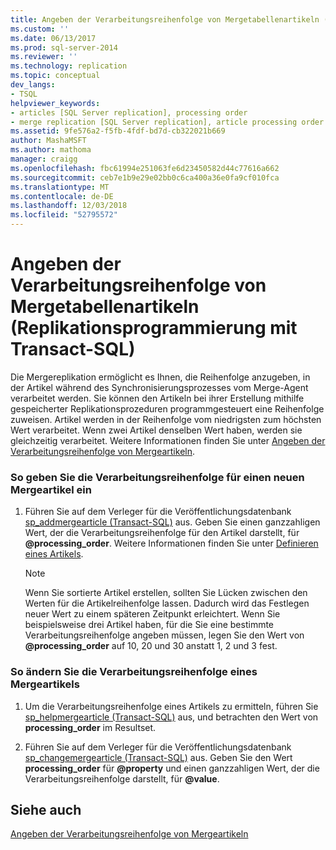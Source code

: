 ```yaml
---
title: Angeben der Verarbeitungsreihenfolge von Mergetabellenartikeln (Replikationsprogrammierung mit Transact-SQL) | Microsoft-Dokumentation
ms.custom: ''
ms.date: 06/13/2017
ms.prod: sql-server-2014
ms.reviewer: ''
ms.technology: replication
ms.topic: conceptual
dev_langs:
- TSQL
helpviewer_keywords:
- articles [SQL Server replication], processing order
- merge replication [SQL Server replication], article processing order
ms.assetid: 9fe576a2-f5fb-4fdf-bd7d-cb322021b669
author: MashaMSFT
ms.author: mathoma
manager: craigg
ms.openlocfilehash: fbc61994e251063fe6d23450582d44c77616a662
ms.sourcegitcommit: ceb7e1b9e29e02bb0c6ca400a36e0fa9cf010fca
ms.translationtype: MT
ms.contentlocale: de-DE
ms.lasthandoff: 12/03/2018
ms.locfileid: "52795572"
---
```

# <a name="specify-the-processing-order-of-merge-table-articles-replication-transact-sql-programming"></a>Angeben der Verarbeitungsreihenfolge von Mergetabellenartikeln (Replikationsprogrammierung mit Transact-SQL)
  Die Mergereplikation ermöglicht es Ihnen, die Reihenfolge anzugeben, in der Artikel während des Synchronisierungsprozesses vom Merge-Agent verarbeitet werden. Sie können den Artikeln bei ihrer Erstellung mithilfe gespeicherter Replikationsprozeduren programmgesteuert eine Reihenfolge zuweisen. Artikel werden in der Reihenfolge vom niedrigsten zum höchsten Wert verarbeitet. Wenn zwei Artikel denselben Wert haben, werden sie gleichzeitig verarbeitet. Weitere Informationen finden Sie unter [Angeben der Verarbeitungsreihenfolge von Mergeartikeln](../merge/specify-the-processing-order-of-merge-articles.md).  
  
### <a name="to-specify-the-processing-order-for-a-new-merge-article"></a>So geben Sie die Verarbeitungsreihenfolge für einen neuen Mergeartikel ein  
  
1.  Führen Sie auf dem Verleger für die Veröffentlichungsdatenbank [sp_addmergearticle &#40;Transact-SQL&#41;](/sql/relational-databases/system-stored-procedures/sp-addmergearticle-transact-sql) aus. Geben Sie einen ganzzahligen Wert, der die Verarbeitungsreihenfolge für den Artikel darstellt, für **@processing_order**. Weitere Informationen finden Sie unter [Definieren eines Artikels](define-an-article.md).  
  
    > [!NOTE]  
    >  Wenn Sie sortierte Artikel erstellen, sollten Sie Lücken zwischen den Werten für die Artikelreihenfolge lassen. Dadurch wird das Festlegen neuer Wert zu einem späteren Zeitpunkt erleichtert. Wenn Sie beispielsweise drei Artikel haben, für die Sie eine bestimmte Verarbeitungsreihenfolge angeben müssen, legen Sie den Wert von **@processing_order** auf 10, 20 und 30 anstatt 1, 2 und 3 fest.  
  
### <a name="to-change-the-processing-order-of-a-merge-article"></a>So ändern Sie die Verarbeitungsreihenfolge eines Mergeartikels  
  
1.  Um die Verarbeitungsreihenfolge eines Artikels zu ermitteln, führen Sie [sp_helpmergearticle &#40;Transact-SQL&#41;](/sql/relational-databases/system-stored-procedures/sp-helpmergearticle-transact-sql) aus, und betrachten den Wert von **processing_order** im Resultset.  
  
2.  Führen Sie auf dem Verleger für die Veröffentlichungsdatenbank [sp_changemergearticle &#40;Transact-SQL&#41;](/sql/relational-databases/system-stored-procedures/sp-changemergearticle-transact-sql) aus. Geben Sie den Wert **processing_order** für **@property** und einen ganzzahligen Wert, der die Verarbeitungsreihenfolge darstellt, für **@value**.  
  
## <a name="see-also"></a>Siehe auch  
 [Angeben der Verarbeitungsreihenfolge von Mergeartikeln](../merge/specify-the-processing-order-of-merge-articles.md)  
  
  
